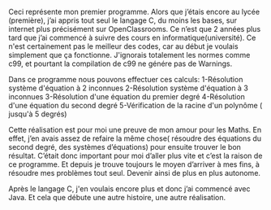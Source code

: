 Ceci représente mon premier programme. Alors que j’étais encore au lycée (première), j’ai appris tout seul le langage C, du moins les bases, sur internet plus précisément sur OpenClassrooms. Ce n’est que 2 années plus tard que j’ai commencé à suivre des cours en informatique(université). Ce n'est certainement pas le meilleur des codes, car au début je voulais simplement que ça fonctionne. J'ignorais totalement les normes comme c99, et pourtant la compilation de c99 ne génére pas de Warnings.

Dans ce programme nous pouvons effectuer ces calculs:
1-Résolution système d'équation à 2 inconnues
2-Résolution système d'équation à 3 inconnues
3-Résolution d'une équation du premier degré
4-Résolution d'une équation du second degré
5-Vérification de la racine d'un polynôme ( jusqu'à 5 degrés)

Cette réalisation est pour moi une preuve de mon amour pour les Maths. En effet, j’en avais assez de refaire la même chose( résoudre des équations du second degré, des systèmes d’équations) pour ensuite trouver le bon résultat. C’était donc important pour moi d’aller plus vite et c’est la raison de ce programme. Et depuis je trouve toujours le moyen d’arriver à mes fins, à résoudre mes problèmes tout seul. Devenir ainsi de plus en plus autonome.

Après le langage C, j'en voulais encore plus et donc j’ai commencé avec Java. Et cela que débute une autre histoire, une autre réalisation.
